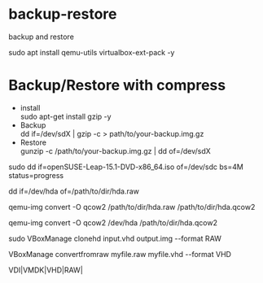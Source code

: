 # backup-restore
backup and restore

sudo apt install qemu-utils virtualbox-ext-pack -y

# Backup/Restore with compress
- install <br>
sudo apt-get install gzip -y
- Backup <br>
dd if=/dev/sdX | gzip -c > path/to/your-backup.img.gz
- Restore <br>
gunzip -c /path/to/your-backup.img.gz | dd of=/dev/sdX


sudo dd if=openSUSE-Leap-15.1-DVD-x86_64.iso of=/dev/sdc bs=4M status=progress

dd if=/dev/hda of=/path/to/dir/hda.raw


qemu-img convert -O qcow2 /path/to/dir/hda.raw /path/to/dir/hda.qcow2

qemu-img convert -O qcow2 /dev/hda /path/to/dir/hda.qcow2



sudo VBoxManage clonehd input.vhd output.img --format RAW

VBoxManage convertfromraw myfile.raw myfile.vhd --format VHD

VDI|VMDK|VHD|RAW|<other>
